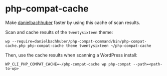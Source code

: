 php-compat-cache
================

Make [danielbachhuber](https://github.com/danielbachhuber/php-compat-command/) faster by using this cache of scan results.

Scan and cache results of the `twentysixteen` theme:

    wp --require=danielbachhuber/php-compat-command/bin/php-compat-cache.php php-compat-cache theme twentysixteen ~/php-compat-cache

Then, use the cache results when scanning a WordPress install:

    WP_CLI_PHP_COMPAT_CACHE=~/php-compat-cache wp php-compat --path=<path-to-wp>

